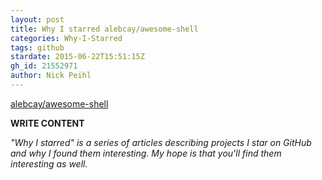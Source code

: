 ```yaml
---
layout: post
title: Why I starred alebcay/awesome-shell
categories: Why-I-Starred
tags: github
stardate: 2015-06-22T15:51:15Z
gh_id: 21552971
author: Nick Peihl
---
```


[alebcay/awesome-shell](star.repo.html_url)

**WRITE CONTENT**

*"Why I starred" is a series of articles describing projects I star on GitHub and why I found them interesting. My hope is that you'll find them interesting as well.*

